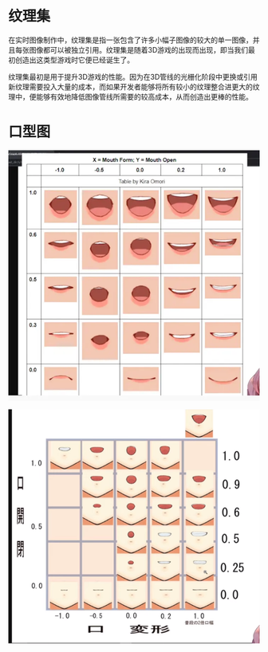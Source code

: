 #	纹理集

在实时图像制作中，纹理集是指一张包含了许多小幅子图像的较大的单一图像，并且每张图像都可以被独立引用。纹理集是随着3D游戏的出现而出现，即当我们最初创造出这类型游戏时它便已经诞生了。

纹理集最初是用于提升3D游戏的性能。因为在3D管线的光栅化阶段中更换或引用新纹理需要投入大量的成本，而如果开发者能够将所有较小的纹理整合进更大的纹理中，便能够有效地降低图像管线所需要的较高成本，从而创造出更棒的性能。



#	口型图

![Live2D口形图2](Pictures\Live2D口形图2.png)

![Live2D口型图1](Pictures\Live2D口型图1.png)
